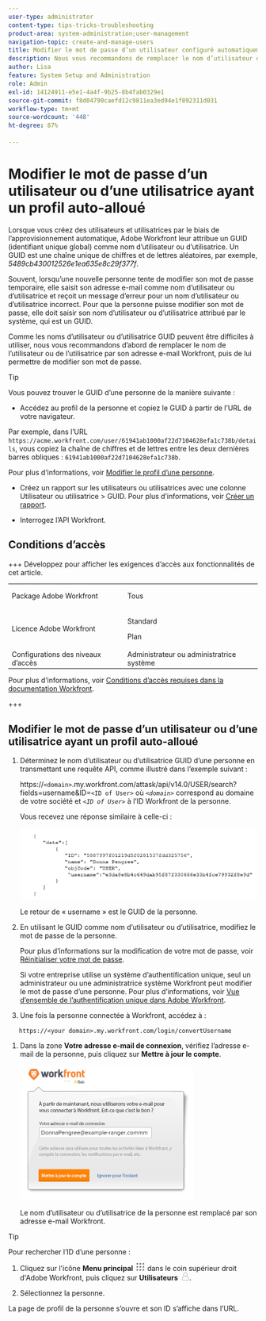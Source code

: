 ```yaml
---
user-type: administrator
content-type: tips-tricks-troubleshooting
product-area: system-administration;user-management
navigation-topic: create-and-manage-users
title: Modifier le mot de passe d’un utilisateur configuré automatiquement
description: Nous vous recommandons de remplacer le nom d’utilisateur d’un nouvel utilisateur par son adresse e-mail Workfront, puis de lui permettre de modifier son mot de passe.
author: Lisa
feature: System Setup and Administration
role: Admin
exl-id: 14124911-e5e1-4a4f-9b25-8b4fab0329e1
source-git-commit: f8d04790caefd12c9811ea3ed94e1f892311d031
workflow-type: tm+mt
source-wordcount: '448'
ht-degree: 87%

---
```


# Modifier le mot de passe d’un utilisateur ou d’une utilisatrice ayant un profil auto-alloué

Lorsque vous créez des utilisateurs et utilisatrices par le biais de l’approvisionnement automatique, Adobe Workfront leur attribue un GUID (identifiant unique global) comme nom d’utilisateur ou d’utilisatrice. Un GUID est une chaîne unique de chiffres et de lettres aléatoires, par exemple, *5489cb430012526e1ea635e8c29f377f*.

Souvent, lorsqu’une nouvelle personne tente de modifier son mot de passe temporaire, elle saisit son adresse e-mail comme nom d’utilisateur ou d’utilisatrice et reçoit un message d’erreur pour un nom d’utilisateur ou d’utilisatrice incorrect. Pour que la personne puisse modifier son mot de passe, elle doit saisir son nom d’utilisateur ou d’utilisatrice attribué par le système, qui est un GUID.

Comme les noms d’utilisateur ou d’utilisatrice GUID peuvent être difficiles à utiliser, nous vous recommandons d’abord de remplacer le nom de l’utilisateur ou de l’utilisatrice par son adresse e-mail Workfront, puis de lui permettre de modifier son mot de passe.

>[!TIP]
>
>Vous pouvez trouver le GUID d’une personne de la manière suivante :
>
>* Accédez au profil de la personne et copiez le GUID à partir de l’URL de votre navigateur.
>
>  Par exemple, dans l’URL `https://acme.workfront.com/user/61941ab1000af22d7104628efa1c738b/details`, vous copiez la chaîne de chiffres et de lettres entre les deux dernières barres obliques : `61941ab1000af22d7104628efa1c738b`.
>
>  Pour plus d’informations, voir [Modifier le profil d’une personne](../../../administration-and-setup/add-users/create-and-manage-users/edit-a-users-profile.md).
>
>* Créez un rapport sur les utilisateurs ou utilisatrices avec une colonne Utilisateur ou utilisatrice > GUID. Pour plus d’informations, voir [Créer un rapport](../../../reports-and-dashboards/reports/creating-and-managing-reports/create-report.md).
>
>* Interrogez l’API Workfront.
>

## Conditions d’accès

+++ Développez pour afficher les exigences d’accès aux fonctionnalités de cet article.

<table style="table-layout:auto"> 
 <col> 
 <col> 
 <tbody> 
  <tr> 
   <td>Package Adobe Workfront</td> 
   <td><p>Tous</p></td> 
  </tr> 
  <tr> 
   <td>Licence Adobe Workfront</td> 
   <td><p>Standard</p>
       <p>Plan</p></td>
  </tr> 
  <tr> 
   <td>Configurations des niveaux d’accès</td> 
   <td>Administrateur ou administratrice système</td> 
  </tr> 
 </tbody> 
</table>

Pour plus d’informations, voir [Conditions d’accès requises dans la documentation Workfront](/help/quicksilver/administration-and-setup/add-users/access-levels-and-object-permissions/access-level-requirements-in-documentation.md).

+++

## Modifier le mot de passe d’un utilisateur ou d’une utilisatrice ayant un profil auto-alloué

1. Déterminez le nom d’utilisateur ou d’utilisatrice GUID d’une personne en transmettant une requête API, comme illustré dans l’exemple suivant :

   https://`<domain>`.my.workfront.com/attask/api/v14.0/USER/search?fields=username&amp;ID=`<ID of User>` où *`<domain>`* correspond au domaine de votre société et *`<ID of User>`* à l’ID Workfront de la personne.

   Vous recevez une réponse similaire à celle-ci :

   ![Obtenir le GUID](assets/get-guid.png)

   Le retour de « username » est le GUID de la personne.

1. En utilisant le GUID comme nom d’utilisateur ou d’utilisatrice, modifiez le mot de passe de la personne.

   Pour plus d’informations sur la modification de votre mot de passe, voir [Réinitialiser votre mot de passe](../../../workfront-basics/manage-your-account-and-profile/managing-your-workfront-account/reset-your-password.md).

   Si votre entreprise utilise un système d’authentification unique, seul un administrateur ou une administratrice système Workfront peut modifier le mot de passe d’une personne. Pour plus d’informations, voir [Vue d’ensemble de l’authentification unique dans Adobe Workfront](../../../administration-and-setup/add-users/single-sign-on/sso-in-workfront.md).

1. Une fois la personne connectée à Workfront, accédez à :

```
   https://<your domain>.my.workfront.com/login/convertUsername
```

1. Dans la zone **Votre adresse e-mail de connexion**, vérifiez l’adresse e-mail de la personne, puis cliquez sur **Mettre à jour le compte**.

   ![Le nom d’utilisateur ou d’utilisatrice](assets/guidusername-350x272.png)

   Le nom d’utilisateur ou d’utilisatrice de la personne est remplacé par son adresse e-mail Workfront.

>[!TIP]
>
>Pour rechercher l’ID d’une personne :
>
>1. Cliquez sur l&#39;icône **Menu principal** ![Icône du menu principal](assets/main-menu-icon.png) dans le coin supérieur droit d&#39;Adobe Workfront, puis cliquez sur **Utilisateurs** ![Icône Utilisateurs](assets/users-icon-in-main-menu.png).
>
>1. Sélectionnez la personne.
>
>   La page de profil de la personne s’ouvre et son ID s’affiche dans l’URL.
>
